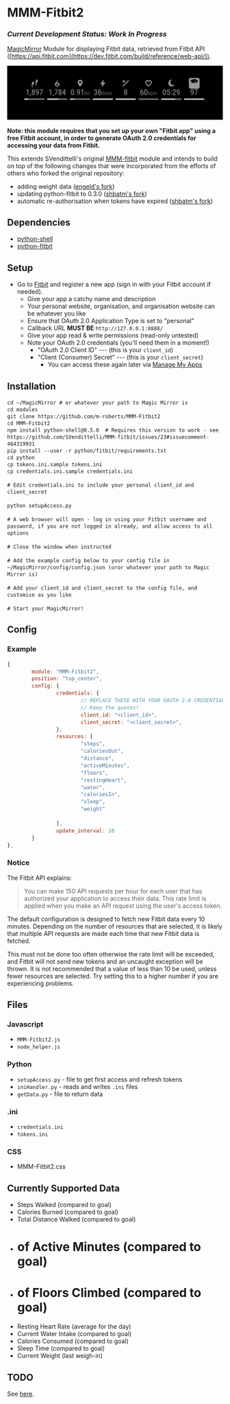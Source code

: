MMM-Fitbit2
===
### _Current Development Status: Work In Progress_

[MagicMirror](https://github.com/MichMich/MagicMirror) Module for displaying Fitbit data, retrieved from Fitbit API ([https://api.fitbit.com](https://dev.fitbit.com/build/reference/web-api/)).

![](screenshot.png)

**Note: this module requires that you set up your own "Fitbit app" using a free Fitbit account, in order to generate OAuth 2.0 credentials for accessing your data from Fitbit.**

This extends SVendittelli's original [MMM-fitbit](https://github.com/SVendittelli/MMM-fitbit) module and intends to build on top of the following changes that were incorporated from the efforts of others who forked the original repository:

* adding weight data ([engeld's fork](https://github.com/engeld/MMM-fitbit))
* updating python-fitbit to 0.3.0 ([shbatm's fork](https://github.com/shbatm/MMM-fitbit))
* automatic re-authorisation when tokens have expired ([shbatm's fork](https://github.com/shbatm/MMM-fitbit))

Dependencies
---
* [python-shell](https://www.npmjs.com/package/python-shell)
* [python-fitbit](https://github.com/orcasgit/python-fitbit)

Setup
---
* Go to [Fitbit](https://dev.fitbit.com/apps/new/) and register a new app (sign in with your Fitbit account if needed).
	* Give your app a catchy name and description
	* Your personal website, organisation, and organisation website can be whatever you like
	* Ensure that OAuth 2.0 Application Type is set to "personal"
	* Callback URL **MUST BE** `http://127.0.0.1:8888/`
	* Give your app read & write permissions (read-only untested)
	* Note your OAuth 2.0 credentials (you'll need them in a moment!)
		* "OAuth 2.0 Client ID" --- (this is your `client_id`)
		* "Client (Consumer) Secret" --- (this is your `client_secret`)
			* You can access these again later via [Manage My Apps](https://dev.fitbit.com/apps)

Installation
---

```
cd ~/MagicMirror # or whatever your path to Magic Mirror is
cd modules
git clone https://github.com/m-roberts/MMM-Fitbit2
cd MMM-Fitbit2
npm install python-shell@0.5.0  # Requires this version to work - see https://github.com/SVendittelli/MMM-fitbit/issues/23#issuecomment-464319931
pip install --user -r python/fitbit/requirements.txt
cd python
cp tokens.ini.sample tokens.ini
cp credentials.ini.sample credentials.ini

# Edit credentials.ini to include your personal client_id and client_secret

python setupAccess.py

# A web browser will open - log in using your Fitbit username and password, if you are not logged in already, and allow access to all options

# Close the window when instructed

# Add the example config below to your config file in ~/MagicMirror/config/config.json (oror whatever your path to Magic Mirror is)

# Add your client_id and client_secret to the config file, and customise as you like

# Start your MagicMirror!
```

Config
---
### Example
````javascript
{
		module: "MMM-Fitbit2",
		position: "top_center",
		config: {
				credentials: {
						// REPLACE THESE WITH YOUR OAUTH 2.0 CREDENTIALS
						// Keep the quotes!
						client_id: "<client_id>",
						client_secret: "<client_secret>",
				},
				resources: [
						"steps",
						"caloriesOut",
						"distance",
						"activeMinutes",
						"floors",
						"restingHeart",
						"water",
						"caloriesIn",
						"sleep",
						"weight"

				],
				update_interval: 10
		}
},

````
### Notice
The Fitbit API explains:
> You can make 150 API requests per hour for each user that has authorized your application to access their data. This rate limit is applied when you make an API request using the user's access token.

The default configuration is designed to fetch new Fitbit data every 10 minutes. Depending on the number of resources that are selected, it is likely that multiple API requests are made each time that new Fitbit data is fetched.

This must not be done too often otherwise the rate limit will be exceeded, and Fitbit will not send new tokens and an uncaught exception will be thrown. It is not recommended that a value of less than 10 be used, unless fewer resources are selected. Try setting this to a higher number if you are experiencing problems.

Files
--
### Javascript
* `MMM-Fitbit2.js`
* `node_helper.js`

### Python
* `setupAccess.py` - file to get first access and refresh tokens
* `iniHandler.py` - reads and writes `.ini` files
* `getData.py` - file to return data

### .ini
* `credentials.ini`
* `tokens.ini`

### CSS
* MMM-Fitbit2.css

Currently Supported Data
----
* Steps Walked (compared to goal)
* Calories Burned (compared to goal)
* Total Distance Walked (compared to goal)
* # of Active Minutes (compared to goal)
* # of Floors Climbed (compared to goal)
* Resting Heart Rate (average for the day)
* Current Water Intake (compared to goal)
* Calories Consumed (compared to goal)
* Sleep Time (compared to goal)
* Current Weight (last weigh-in)

TODO
---
See [here](TODO.md).
